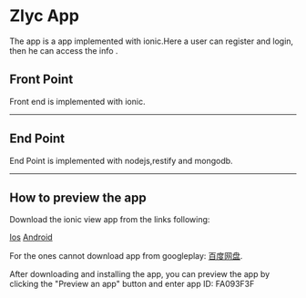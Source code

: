 # Zlyc App


The app is a app implemented with ionic.Here a user can register and login, then he can access the info .

## Front Point

Front end is implemented with ionic.

---

## End Point

End Point is implemented with nodejs,restify and mongodb.


---


## How to preview the app

Download the ionic view app from the links following:

[Ios](https://itunes.apple.com/us/app/ionic-view/id849930087?ls=1&mt=8) [Android](https://play.google.com/store/apps/details?id=com.ionic.viewapp)

For the ones cannot download app from googleplay: [百度网盘](http://pan.baidu.com/s/1dDcwSgh).

After downloading and installing the app, you can preview the app by clicking the "Preview an app" button and enter app ID: FA093F3F